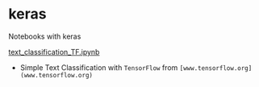 # keras
Notebooks with keras 

[text_classification_TF.ipynb](text_classification_TF.ipynb)
- Simple Text Classification with `TensorFlow` from `[www.tensorflow.org](www.tensorflow.org)`
